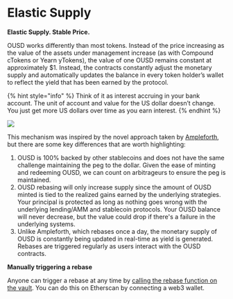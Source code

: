 # Elastic Supply

**Elastic Supply. Stable Price.**

OUSD works differently than most tokens. Instead of the price increasing as the value of the assets under management increase (as with Compound cTokens or Yearn yTokens), the value of one OUSD remains constant at approximately $1. Instead, the contracts constantly adjust the monetary supply and automatically updates the balance in every token holder’s wallet to reflect the yield that has been earned by the protocol. 

{% hint style="info" %}
Think of it as interest accruing in your bank account. The unit of account and value for the US dollar doesn’t change. You just get more US dollars over time as you earn interest.
{% endhint %}

![](../../.gitbook/assets/ousd_docs_graphics\_4.png)

This mechanism was inspired by the novel approach taken by [Ampleforth](https://www.ampleforth.org), but there are some key differences that are worth highlighting:

1. OUSD is 100% backed by other stablecoins and does not have the same challenge maintaining the peg to the dollar. Given the ease of minting and redeeming OUSD, we can count on arbitrageurs to ensure the peg is maintained. 
2. OUSD rebasing will only increase supply since the amount of OUSD minted is tied to the realized gains earned by the underlying strategies. Your principal is protected as long as nothing goes wrong with the underlying lending/AMM and stablecoin protocols. Your OUSD balance will never decrease, but the value could drop if there's a failure in the underlying systems.
3. Unlike Ampleforth, which rebases once a day, the monetary supply of OUSD is constantly being updated in real-time as yield is generated. Rebases are triggered regularly as users interact with the OUSD contracts.

**Manually triggering a rebase**

Anyone can trigger a rebase at any time by [calling the rebase function on the vault](https://etherscan.io/address/originvault.eth#writeProxyContract). You can do this on Etherscan by connecting a web3 wallet.
